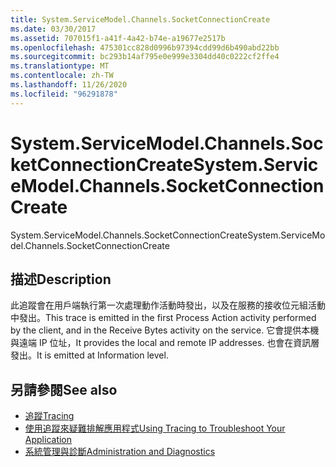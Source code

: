 ```yaml
---
title: System.ServiceModel.Channels.SocketConnectionCreate
ms.date: 03/30/2017
ms.assetid: 707015f1-a41f-4a42-b74e-a19677e2517b
ms.openlocfilehash: 475301cc828d0996b97394cdd99d6b490abd22bb
ms.sourcegitcommit: bc293b14af795e0e999e3304dd40c0222cf2ffe4
ms.translationtype: MT
ms.contentlocale: zh-TW
ms.lasthandoff: 11/26/2020
ms.locfileid: "96291878"
---
```

# <a name="systemservicemodelchannelssocketconnectioncreate"></a><span data-ttu-id="20bf6-102">System.ServiceModel.Channels.SocketConnectionCreate</span><span class="sxs-lookup"><span data-stu-id="20bf6-102">System.ServiceModel.Channels.SocketConnectionCreate</span></span>

<span data-ttu-id="20bf6-103">System.ServiceModel.Channels.SocketConnectionCreate</span><span class="sxs-lookup"><span data-stu-id="20bf6-103">System.ServiceModel.Channels.SocketConnectionCreate</span></span>  
  
## <a name="description"></a><span data-ttu-id="20bf6-104">描述</span><span class="sxs-lookup"><span data-stu-id="20bf6-104">Description</span></span>  

 <span data-ttu-id="20bf6-105">此追蹤會在用戶端執行第一次處理動作活動時發出，以及在服務的接收位元組活動中發出。</span><span class="sxs-lookup"><span data-stu-id="20bf6-105">This trace is emitted in the first Process Action activity performed by the client, and in the Receive Bytes activity on the service.</span></span> <span data-ttu-id="20bf6-106">它會提供本機與遠端 IP 位址，</span><span class="sxs-lookup"><span data-stu-id="20bf6-106">It provides the local and remote IP addresses.</span></span> <span data-ttu-id="20bf6-107">也會在資訊層發出。</span><span class="sxs-lookup"><span data-stu-id="20bf6-107">It is emitted at Information level.</span></span>  
  
## <a name="see-also"></a><span data-ttu-id="20bf6-108">另請參閱</span><span class="sxs-lookup"><span data-stu-id="20bf6-108">See also</span></span>

- [<span data-ttu-id="20bf6-109">追蹤</span><span class="sxs-lookup"><span data-stu-id="20bf6-109">Tracing</span></span>](index.md)
- [<span data-ttu-id="20bf6-110">使用追蹤來疑難排解應用程式</span><span class="sxs-lookup"><span data-stu-id="20bf6-110">Using Tracing to Troubleshoot Your Application</span></span>](using-tracing-to-troubleshoot-your-application.md)
- [<span data-ttu-id="20bf6-111">系統管理與診斷</span><span class="sxs-lookup"><span data-stu-id="20bf6-111">Administration and Diagnostics</span></span>](../index.md)
